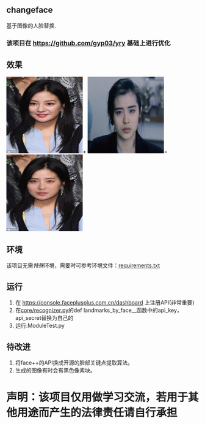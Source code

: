 ## changeface
基于图像的人脸替换. 
### 该项目在 https://github.com/gyp03/yry 基础上进行优化
## 效果
<img src="https://github.com/yfq512/changeface/blob/master/images/1.jpg" width="200" height="200" >+
<img src="https://github.com/yfq512/changeface/blob/master/images/2.jpg" width="200" height="200" >=
<img src="https://github.com/yfq512/changeface/blob/master/images/output.jpg" width="200" height="200" >
## 环境
该项目无需*特殊*环境，需要时可参考环境文件：[requirements.txt](https://github.com/yfq512/changeface/blob/master/requirements.txt)
## 运行
1. 在 https://console.faceplusplus.com.cn/dashboard 上注册API(非常重要)  
2. 在[core/recognizer.py](https://github.com/yfq512/changeface/blob/master/core/recognizer.py)的def landmarks_by_face__函数中的api_key，api_secret替换为自己的  
3. 运行:ModuleTest.py
## 待改进
1. 将face++的API换成开源的脸部关键点提取算法。
2. 生成的图像有时会有黑色像素块。
# 声明：该项目仅用做学习交流，若用于其他用途而产生的法律责任请自行承担
